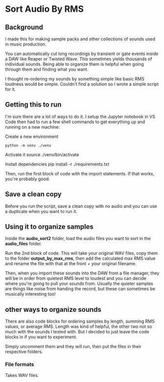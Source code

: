 # Sort Audio By RMS

## Background
I made this for making sample packs and other collections of sounds used in music production. 

You can automatically cut long recordings by transient or gate events inside a DAW like Reaper or Twisted Wave. 
This sometimes yields thousands of individual sounds. Being able to organize them is helpful when going through them and finding what you want. 

I thought re-ordering my sounds by something simple like basic RMS loudness would be simple. Couldn't find a solution so I wrote a simple script for it. 

## Getting this to run

I'm sure there are a lot of ways to do it. I setup the Jupyter notebook in VS Code then had to run a few shell commands to get everything up and running on a new machine:

Create a new environment

    python -m venv ./venv

Activate it
    source ./venv/bin/activate   

Install dependencies
    pip install -r ./requirements.txt 

Then, run the first block of code with the import statements. If that works, you're probably good. 

## Save a clean copy
Before you run the script, save a clean copy with no audio and you can use a duplicate when you want to run it. 

## Using it to organize samples
Inside the **audio_sort2** folder, load the audio files you want to sort in the **audio_files** folder. 

Run the 2nd block of code. This will take your original WAV files, copy them to the folder **output_by_max_rms**, then add the calculated max RMS value and rename the file with that at the front + your original filename. 

Then, when you import these sounds into the DAW from a file manager, they will be in order from quietest RMS level to loudest and you can decide where you're going to pull your sounds from. Usually the quieter samples are things like noise from handing the record, but these can sometimes be musically interesting too!


## other ways to organize sounds
There are also code blocks for ordering samples by length, summing RMS values, or average RMS. Length was kind of helpful, the other two not so much with the sounds I tested with. But I decided to just leave the code blocks in if you want to experiment. 

Simply uncomment them and they will run, then put the files in their respective folders. 

### File formats
Takes WAV files. 

